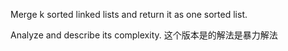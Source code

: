 Merge k sorted linked lists and return it as one sorted list.

Analyze and describe its complexity.
这个版本是的解法是暴力解法
